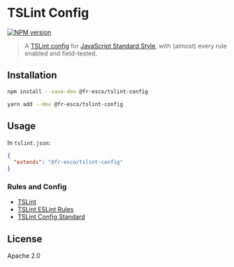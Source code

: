 # TSLint Config

[![NPM version](https://img.shields.io/npm/v/@fr-esco/tslint-config.svg?style=flat)](https://npmjs.org/package/@fr-esco/tslint-config)
<!-- [![NPM downloads](https://img.shields.io/npm/dm/@fr-esco/tslint-config.svg?style=flat)](https://npmjs.org/package/@fr-esco/tslint-config) -->
<!-- [![David DM badge](https://david-dm.org/fr-esco/tslint-config.svg)](https://david-dm.org/fr-esco/tslint-config) -->

> A [TSLint config](https://palantir.github.io/tslint/usage/tslint-json/) for [JavaScript Standard Style](http://standardjs.com/), with (almost) every rule enabled and field-tested.

## Installation
```sh
npm install --save-dev @fr-esco/tslint-config
```
```sh
yarn add --dev @fr-esco/tslint-config
```

## Usage

In `tslint.json`:

```json
{
  "extends": "@fr-esco/tslint-config"
}
```

### Rules and Config

* [TSLint](https://www.npmjs.com/package/tslint)
* [TSLint ESLint Rules](https://www.npmjs.com/package/tslint-eslint-rules)
* [TSLint Config Standard](https://www.npmjs.com/package/tslint-config-standard)

## License

Apache 2.0
